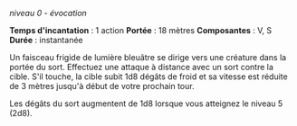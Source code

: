 *niveau 0 - évocation*

**Temps d'incantation** : 1 action
**Portée** : 18 mètres
**Composantes** : V, S
**Durée** : instantanée

Un faisceau frigide de lumière bleuâtre se dirige vers une créature dans la portée du sort. Effectuez une attaque à distance avec un sort contre la cible. S'il touche, la cible subit 1d8 dégâts de froid et sa vitesse est réduite de 3 mètres jusqu'à début de votre prochain tour.

Les dégâts du sort augmentent de 1d8 lorsque vous atteignez le niveau 5 (2d8).